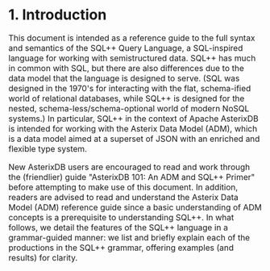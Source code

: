 # <a id="Introduction">1. Introduction</a><font size="3"/>

This document is intended as a reference guide to the full syntax and semantics of the SQL++ Query Language, a SQL-inspired language for working with semistructured data. SQL++ has much in common with SQL, but there are also differences due to the data model that the language is designed to serve. (SQL was designed in the 1970's for interacting with the flat, schema-ified world of relational databases, while SQL++ is designed for the nested, schema-less/schema-optional world of modern NoSQL systems.) In particular, SQL++ in the context of Apache AsterixDB is intended for working with the Asterix Data Model (ADM), which is a data model aimed at a superset of JSON with an enriched and flexible type system.

New AsterixDB users are encouraged to read and work through the (friendlier) guide "AsterixDB 101: An ADM and SQL++ Primer" before attempting to make use of this document. In addition, readers are advised to read and understand the Asterix Data Model (ADM) reference guide since a basic understanding of ADM concepts is a prerequisite to understanding SQL++. In what follows, we detail the features of the SQL++ language in a grammar-guided manner: we list and briefly explain each of the productions in the SQL++ grammar, offering examples (and results) for clarity.


